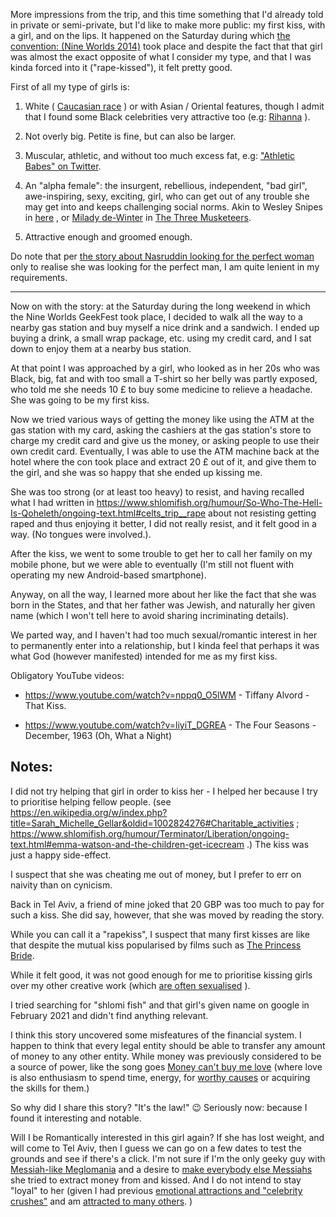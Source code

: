 More impressions from the trip, and this time something that I'd already told in private or semi-private, but I'd like to make more public: my first kiss, with a girl, and on the lips. It happened on the Saturday during which [the convention: (Nine Worlds 2014)](https://nineworlds.co.uk/2014) took place and despite the fact that that girl was almost the exact opposite of what I consider my type, and that I was kinda forced into it ("rape-kissed"), it felt pretty good.

First of all my type of girls is:

1. White ( [Caucasian race](https://en.wikipedia.org/wiki/Caucasian_race) ) or with Asian / Oriental features, though I admit that I found some Black celebrities very attractive too (e.g:  [Rihanna](https://en.wikipedia.org/wiki/Rihanna) ).

2. Not overly big. Petite is fine, but can also be larger.

3. Muscular, athletic, and without too much excess fat, e.g: ["Athletic Babes" on Twitter](https://twitter.com/Athletic_Babes).

4. An "alpha female": the insurgent, rebellious, independent, "bad girl", awe-inspiring, sexy, exciting, girl, who can get out of any trouble she may get into and keeps challenging social norms. Akin to Wesley Snipes in [here](http://www.ericsink.com/entries/hg_denzel.html) , or [Milady de-Winter](https://en.wikipedia.org/wiki/Milady_de_Winter) in [The Three Musketeers](https://en.wikipedia.org/wiki/The_Three_Musketeers).

5. Attractive enough and groomed enough.

Do note that per [the story about Nasruddin looking for the perfect woman](https://nice-inspiration.blogspot.com/2011/05/looking-for-perfect-wife.html) only
to realise she was looking for the perfect man, I am quite lenient in
my requirements.

----

Now on with the story: at the Saturday during the long weekend in which the Nine Worlds GeekFest took place, I decided to walk all the way to a nearby gas station and buy myself a nice drink and a sandwich. I ended up buying a drink, a small wrap package, etc. using my credit card, and I sat down to enjoy them at a nearby bus station.

At that point I was approached by a girl, who looked as in her 20s who was Black, big, fat and with too small a T-shirt so her belly was partly exposed, who told me she needs 10 £ to buy some medicine to relieve a headache. She was going to be my first kiss.

Now we tried various ways of getting the money like using the ATM at the gas station with my card, asking the cashiers at the gas station's store to charge my credit card and give us the money, or asking people to use their own credit card. Eventually, I was able to use the ATM machine back at the hotel where the con took place and extract 20 £ out of it, and give them to the girl, and she was so happy that she ended up kissing me.

She was too strong (or at least too heavy) to resist, and having recalled what I had written in https://www.shlomifish.org/humour/So-Who-The-Hell-Is-Qoheleth/ongoing-text.html#celts_trip__rape about not resisting getting raped and thus enjoying it better, I did not really resist, and it felt good in a way. (No tongues were involved.).

After the kiss, we went to some trouble to get her to call her family on my mobile phone, but we were able to eventually (I'm still not fluent with operating my new Android-based smartphone).

Anyway, on all the way, I learned more about her like the fact that she was born in the States, and that her father was Jewish, and naturally her given name (which I won't tell here to avoid sharing incriminating details).

We parted way, and I haven't had too much sexual/romantic interest in her to permanently enter into a relationship, but I kinda feel that perhaps it was what God (however manifested) intended for me as my first kiss.

Obligatory YouTube videos:

* https://www.youtube.com/watch?v=nppq0_O5lWM - Tiffany Alvord - That Kiss.

* https://www.youtube.com/watch?v=liyiT_DGREA - The Four Seasons - December, 1963 (Oh, What a Night)

## Notes:

I did not try helping that girl in order to kiss her - I helped her because I try
to prioritise helping fellow people. (see https://en.wikipedia.org/w/index.php?title=Sarah_Michelle_Gellar&oldid=1002824276#Charitable_activities ; https://www.shlomifish.org/humour/Terminator/Liberation/ongoing-text.html#emma-watson-and-the-children-get-icecream  .) The kiss was just a happy side-effect.

I suspect that she was cheating me out of money, but I prefer to err on naivity than on cynicism.

Back in Tel Aviv, a friend of mine joked that 20 GBP was too much to pay for
such a kiss.  She did say, however, that she was moved by reading the story.

While you can call it a "rapekiss", I suspect that many first kisses are like that
despite the mutual kiss popularised by films such as [The Princess Bride](https://en.wikipedia.org/wiki/The_Princess_Bride_%28film%29).

While it felt good, it was not good enough for me to prioritise kissing girls over my
other creative work (which [are often sexualised](https://www.shlomifish.org/meta/FAQ/featuring_sexy_women_and_girls.xhtml) ).

I tried searching for "shlomi fish" and that girl's given name on google in
February 2021 and didn't find anything relevant.

I think this story uncovered some misfeatures of the financial system.
I happen to think that every legal entity should be able to transfer any
amount of money to any other entity. While money was previously considered
to be a source of power, like the song goes
[Money can't buy me love](https://www.youtube.com/watch?v=srwxJUXPHvE)
(where love is also enthusiasm to spend time, energy, for
[worthy causes](https://www.youtube.com/watch?v=i41qWJ6QjPI)
or acquiring the skills for them.)

So why did I share this story? "It's the law!" 😉 Seriously now: because I
found it interesting and notable.

Will I be Romantically interested in this girl again? If she has lost weight,
and will come to Tel Aviv, then I guess we can go on a few dates to test the
grounds and see if there's a click. I'm not sure if I'm the only geeky guy
with [Messiah-like Meglomania](https://www.shlomifish.org/philosophy/philosophy/putting-cards-on-the-table-2019-2020/#hacker-monarchs)
and a desire to [make everybody else Messiahs](https://www.shlomifish.org/humour/fortunes/show.cgi?id=sharp-gamedev--make-everyone--messiahs)
she tried to extract money from and kissed. And I do not intend to stay
"loyal" to her (given I had previous
[emotional attractions and "celebrity crushes"](https://www.shlomifish.org/meta/FAQ/biggest_celeb_crush.xhtml)
and am [attracted to many others](https://www.shlomifish.org/meta/FAQ/why_are_you_attracted_to_all_these_girls.xhtml).
)
